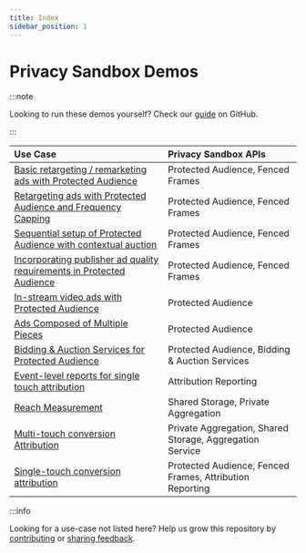 ```yaml
---
title: Index
sidebar_position: 1
---
```


# Privacy Sandbox Demos

:::note

Looking to run these demos yourself? Check our [guide](https://github.com/privacysandbox/privacy-sandbox-demos/blob/main/README.md) on GitHub.

:::

| Use Case                                                                                                   | Privacy Sandbox APIs                                     |
| :--------------------------------------------------------------------------------------------------------- | :------------------------------------------------------- |
| [Basic retargeting / remarketing ads with Protected Audience](demos/retargeting-remarketing.md)            | Protected Audience, Fenced Frames                        |
| [Retargeting ads with Protected Audience and Frequency Capping](demos/frequency-cap.md)                    | Protected Audience, Fenced Frames                        |
| [Sequential setup of Protected Audience with contextual auction](demos/sequential-auction-setup.md)        | Protected Audience, Fenced Frames                        |
| [Incorporating publisher ad quality requirements in Protected Audience](demos/publisher-ad-quality-req.md) | Protected Audience, Fenced Frames                        |
| [In-stream video ads with Protected Audience](demos/instream-video-ad.md)                                  | Protected Audience                                       |
| [Ads Composed of Multiple Pieces](demos/multi-piece-ad.md)                                                 | Protected Audience                                       |
| [Bidding & Auction Services for Protected Audience](demos/bidding-and-auction.md)                          | Protected Audience, Bidding & Auction Services           |
| [Event-level reports for single touch attribution](demos/single-touch-event-level-report.md)               | Attribution Reporting                                    |
| [Reach Measurement](demos/reach-measurement-with-shared-storage.md)                                        | Shared Storage, Private Aggregation                      |
| [Multi-touch conversion Attribution](demos/multi-touch-conversion-attribution.md)                          | Private Aggregation, Shared Storage, Aggregation Service |
| [Single-touch conversion attribution](demos/single-touch-conversion-attribution.md)                        | Protected Audience, Fenced Frames, Attribution Reporting |

:::info

Looking for a use-case not listed here? Help us grow this repository by
[contributing](https://github.com/privacysandbox/privacy-sandbox-demos/blob/main/CONTRIBUTING.md) or
[sharing feedback](https://github.com/privacysandbox/privacy-sandbox-demos/issues).
